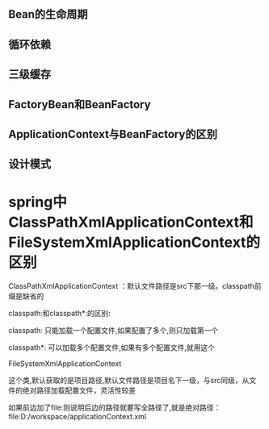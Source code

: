 ## Bean的生命周期

## 循环依赖

## 三级缓存

## FactoryBean和BeanFactory

## ApplicationContext与BeanFactory的区别

## 设计模式



# spring中ClassPathXmlApplicationContext和FileSystemXmlApplicationContext的区别

ClassPathXmlApplicationContext ：默认文件路径是src下那一级。classpath前缀是缺省的

classpath:和classpath*:的区别: 

classpath: 只能加载一个配置文件,如果配置了多个,则只加载第一个 

classpath*: 可以加载多个配置文件,如果有多个配置文件,就用这个

 

FileSystemXmlApplicationContext 

这个类,默认获取的是项目路径,默认文件路径是项目名下一级，与src同级，从文件的绝对路径加载配置文件，灵活性较差

如果前边加了file:则说明后边的路径就要写全路径了,就是绝对路径：file:D:/workspace/applicationContext.xml